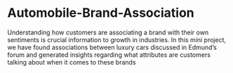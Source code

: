 # Automobile-Brand-Association
Understanding how customers are associating a brand with their own sentiments is crucial information to growth in industries. In this mini project, we have found associations between luxury cars discussed in Edmund’s forum and generated insights regarding what attributes are customers talking about when it comes to these brands
